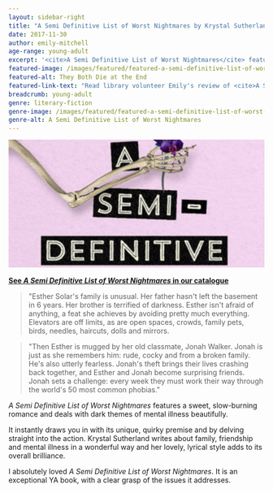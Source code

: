 ```yaml
---
layout: sidebar-right
title: "A Semi Definitive List of Worst Nightmares by Krystal Sutherland"
date: 2017-11-30
author: emily-mitchell
age-range: young-adult
excerpt: '<cite>A Semi Definitive List of Worst Nightmares</cite> features a sweet, slow-burning romance and deals with dark themes of mental illness beautifully.'
featured-image: /images/featured/featured-a-semi-definitive-list-of-worst-nightmares.jpg
featured-alt: They Both Die at the End
featured-link-text: "Read library volunteer Emily's review of <cite>A Semi Definitive List of Worst Nightmares</cite>, by Krystal Sutherland."
breadcrumb: young-adult
genre: literary-fiction
genre-image: /images/featured/featured-a-semi-definitive-list-of-worst-nightmares-genre.jpg
genre-alt: A Semi Definitive List of Worst Nightmares
---
```


![A Semi Definitive List of Worst Nightmares](/images/featured/featured-a-semi-definitive-list-of-worst-nightmares.jpg)

**[See <cite>A Semi Definitive List of Worst Nightmares</cite> in our catalogue](https://suffolk.spydus.co.uk/cgi-bin/spydus.exe/ENQ/OPAC/BIBENQ?BRN=2195418)**

> "Esther Solar's family is unusual. Her father hasn't left the basement in 6 years. Her brother is terrified of darkness. Esther isn't afraid of anything, a feat she achieves by avoiding pretty much everything. Elevators are off limits, as are open spaces, crowds, family pets, birds, needles, haircuts, dolls and mirrors.

> "Then Esther is mugged by her old classmate, Jonah Walker. Jonah is just as she remembers him: rude, cocky and from a broken family. He's also utterly fearless. Jonah's theft brings their lives crashing back together, and Esther and Jonah become surprising friends. Jonah sets a challenge: every week they must work their way through the world's 50 most common phobias."

<cite>A Semi Definitive List of Worst Nightmares</cite> features a sweet, slow-burning romance and deals with dark themes of mental illness beautifully.

It instantly draws you in with its unique, quirky premise and by delving straight into the action. Krystal Sutherland writes about family, friendship and mental illness in a wonderful way and her lovely, lyrical style adds to its overall brilliance.

I absolutely loved <cite>A Semi Definitive List of Worst Nightmares</cite>. It is an exceptional YA book, with a clear grasp of the issues it addresses.
